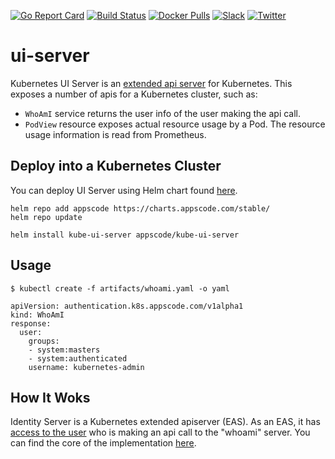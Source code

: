 [![Go Report Card](https://goreportcard.com/badge/kubeops.dev/ui-server)](https://goreportcard.com/report/kubeops.dev/ui-server)
[![Build Status](https://github.com/kubeops/ui-server/workflows/CI/badge.svg)](https://github.com/kubeops/ui-server/actions?workflow=CI)
[![Docker Pulls](https://img.shields.io/docker/pulls/appscode/kube-ui-server.svg)](https://hub.docker.com/r/appscode/kube-ui-server/)
[![Slack](https://shields.io/badge/Join_Slack-salck?color=4A154B&logo=slack)](https://slack.appscode.com)
[![Twitter](https://img.shields.io/twitter/follow/kubeops.svg?style=social&logo=twitter&label=Follow)](https://twitter.com/intent/follow?screen_name=Kubeops)

# ui-server

Kubernetes UI Server is an [extended api server](https://kubernetes.io/docs/concepts/extend-kubernetes/api-extension/apiserver-aggregation/) for Kubernetes.
This exposes a number of apis for a Kubernetes cluster, such as:

- `WhoAmI` service returns the user info of the user making the api call.
- `PodView` resource exposes actual resource usage by a Pod. The resource usage information is read from Prometheus.

## Deploy into a Kubernetes Cluster

You can deploy UI Server using Helm chart found [here](https://github.com/kubeops/installer/tree/master/charts/kube-ui-server).

```console
helm repo add appscode https://charts.appscode.com/stable/
helm repo update

helm install kube-ui-server appscode/kube-ui-server
```

## Usage

```console
$ kubectl create -f artifacts/whoami.yaml -o yaml

apiVersion: authentication.k8s.appscode.com/v1alpha1
kind: WhoAmI
response:
  user:
    groups:
    - system:masters
    - system:authenticated
    username: kubernetes-admin
```

## How It Woks

Identity Server is a Kubernetes extended apiserver (EAS). As an EAS, it has [access to the user](https://github.com/kubernetes/apiserver/blob/059effb5af64033b7d296c3347addd3226af60db/pkg/endpoints/filters/authentication.go#L49-L69) who is making an api call to the "whoami" server. You can find the core of the implementation [here](https://github.com/kubeops/ui-server/blob/78d0e36f63792380e7b630035579ab4f3bc2cc85/pkg/registry/identity/whoami/storage.go#L57).

